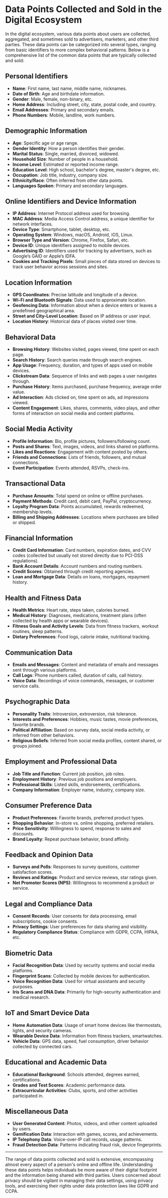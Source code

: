 # Data Points Collected and Sold in the Digital Ecosystem

In the digital ecosystem, various data points about users are collected, aggregated, and sometimes sold to advertisers, marketers, and other third parties. These data points can be categorized into several types, ranging from basic identifiers to more complex behavioral patterns. Below is a comprehensive list of the common data points that are typically collected and sold:

## Personal Identifiers
- **Name**: First name, last name, middle name, nicknames.
- **Date of Birth**: Age and birthdate information.
- **Gender**: Male, female, non-binary, etc.
- **Home Address**: Including street, city, state, postal code, and country.
- **Email Addresses**: Primary and secondary emails.
- **Phone Numbers**: Mobile, landline, work numbers.

## Demographic Information
- **Age**: Specific age or age range.
- **Gender Identity**: How a person identifies their gender.
- **Marital Status**: Single, married, divorced, widowed.
- **Household Size**: Number of people in a household.
- **Income Level**: Estimated or reported income range.
- **Education Level**: High school, bachelor's degree, master's degree, etc.
- **Occupation**: Job title, industry, company size.
- **Ethnicity/Race**: Often inferred from other data points.
- **Languages Spoken**: Primary and secondary languages.

## Online Identifiers and Device Information
- **IP Address**: Internet Protocol address used for browsing.
- **MAC Address**: Media Access Control address, a unique identifier for network interfaces.
- **Device Type**: Smartphone, tablet, desktop, etc.
- **Operating System**: Windows, macOS, Android, iOS, Linux.
- **Browser Type and Version**: Chrome, Firefox, Safari, etc.
- **Device ID**: Unique identifiers assigned to mobile devices.
- **Advertising ID**: Identifiers used for tracking by advertisers, such as Google’s GAID or Apple’s IDFA.
- **Cookies and Tracking Pixels**: Small pieces of data stored on devices to track user behavior across sessions and sites.

## Location Information
- **GPS Coordinates**: Precise latitude and longitude of a device.
- **Wi-Fi and Bluetooth Signals**: Data used to approximate location.
- **Geofencing Data**: Information about when a device enters or leaves a predefined geographical area.
- **Street and City-Level Location**: Based on IP address or user input.
- **Location History**: Historical data of places visited over time.

## Behavioral Data
- **Browsing History**: Websites visited, pages viewed, time spent on each page.
- **Search History**: Search queries made through search engines.
- **App Usage**: Frequency, duration, and types of apps used on mobile devices.
- **Clickstream Data**: Sequence of links and web pages a user navigates through.
- **Purchase History**: Items purchased, purchase frequency, average order value.
- **Ad Interaction**: Ads clicked on, time spent on ads, ad impressions viewed.
- **Content Engagement**: Likes, shares, comments, video plays, and other forms of interaction on social media and content platforms.

## Social Media Activity
- **Profile Information**: Bio, profile pictures, followers/following count.
- **Posts and Shares**: Text, images, videos, and links shared on platforms.
- **Likes and Reactions**: Engagement with content posted by others.
- **Friends and Connections**: Lists of friends, followers, and mutual connections.
- **Event Participation**: Events attended, RSVPs, check-ins.

## Transactional Data
- **Purchase Amounts**: Total spend on online or offline purchases.
- **Payment Methods**: Credit card, debit card, PayPal, cryptocurrency.
- **Loyalty Program Data**: Points accumulated, rewards redeemed, membership levels.
- **Billing and Shipping Addresses**: Locations where purchases are billed or shipped.

## Financial Information
- **Credit Card Information**: Card numbers, expiration dates, and CVV codes (collected but usually not stored directly due to PCI-DSS regulations).
- **Bank Account Details**: Account numbers and routing numbers.
- **Credit Scores**: Obtained through credit reporting agencies.
- **Loan and Mortgage Data**: Details on loans, mortgages, repayment history.

## Health and Fitness Data
- **Health Metrics**: Heart rate, steps taken, calories burned.
- **Medical History**: Diagnoses, medications, treatment plans (often collected by health apps or wearable devices).
- **Fitness Goals and Activity Levels**: Data from fitness trackers, workout routines, sleep patterns.
- **Dietary Preferences**: Food logs, calorie intake, nutritional tracking.

## Communication Data
- **Emails and Messages**: Content and metadata of emails and messages sent through various platforms.
- **Call Logs**: Phone numbers called, duration of calls, call history.
- **Voice Data**: Recordings of voice commands, messages, or customer service calls.

## Psychographic Data
- **Personality Traits**: Introversion, extroversion, risk tolerance.
- **Interests and Preferences**: Hobbies, music tastes, movie preferences, favorite brands.
- **Political Affiliation**: Based on survey data, social media activity, or inferred from other behaviors.
- **Religious Beliefs**: Inferred from social media profiles, content shared, or groups joined.

## Employment and Professional Data
- **Job Title and Function**: Current job position, job roles.
- **Employment History**: Previous job positions and employers.
- **Professional Skills**: Listed skills, endorsements, certifications.
- **Company Information**: Employer name, industry, company size.

## Consumer Preference Data
- **Product Preferences**: Favorite brands, preferred product types.
- **Shopping Behavior**: In-store vs. online shopping, preferred retailers.
- **Price Sensitivity**: Willingness to spend, response to sales and discounts.
- **Brand Loyalty**: Repeat purchase behavior, brand affinity.

## Feedback and Opinion Data
- **Surveys and Polls**: Responses to survey questions, customer satisfaction scores.
- **Reviews and Ratings**: Product and service reviews, star ratings given.
- **Net Promoter Scores (NPS)**: Willingness to recommend a product or service.

## Legal and Compliance Data
- **Consent Records**: User consents for data processing, email subscriptions, cookie consents.
- **Privacy Settings**: User preferences for data sharing and visibility.
- **Regulatory Compliance Status**: Compliance with GDPR, CCPA, HIPAA, etc.

## Biometric Data
- **Facial Recognition Data**: Used by security systems and social media platforms.
- **Fingerprint Scans**: Collected by mobile devices for authentication.
- **Voice Recognition Data**: Used for virtual assistants and security purposes.
- **Iris Scans and DNA Data**: Primarily for high-security authentication and medical research.

## IoT and Smart Device Data
- **Home Automation Data**: Usage of smart home devices like thermostats, lights, and security cameras.
- **Wearable Device Data**: Information from fitness trackers, smartwatches.
- **Vehicle Data**: GPS data, speed, fuel consumption, driver behavior collected by connected cars.

## Educational and Academic Data
- **Educational Background**: Schools attended, degrees earned, certifications.
- **Grades and Test Scores**: Academic performance data.
- **Extracurricular Activities**: Clubs, sports, and other activities participated in.

## Miscellaneous Data
- **User Generated Content**: Photos, videos, and other content uploaded by users.
- **Gamification Data**: Interaction with games, scores, and achievements.
- **IP Telephony Data**: Voice-over-IP call records, usage patterns.
- **Fraud Detection Data**: Patterns indicating fraud risk, device fingerprints.

---

The range of data points collected and sold is extensive, encompassing almost every aspect of a person's online and offline life. Understanding these data points helps individuals be more aware of their digital footprint and the information being shared with third parties. Users concerned about privacy should be vigilant in managing their data settings, using privacy tools, and exercising their rights under data protection laws like GDPR and CCPA.
